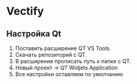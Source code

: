 # Vectify

## Настройка Qt

1. Поставить расширение QT VS Tools.
2. Скачать репозиторий с QT.
3. В расширении прописать путь к папке с QT.
4. Новый проект -> QT Widjets Application
5. Все настройки оставляем по умолчанию

